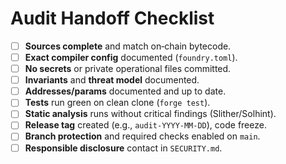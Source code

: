 
# Audit Handoff Checklist

- [ ] **Sources complete** and match on‑chain bytecode.
- [ ] **Exact compiler config** documented (`foundry.toml`).
- [ ] **No secrets** or private operational files committed.
- [ ] **Invariants** and **threat model** documented.
- [ ] **Addresses/params** documented and up to date.
- [ ] **Tests** run green on clean clone (`forge test`).
- [ ] **Static analysis** runs without critical findings (Slither/Solhint).
- [ ] **Release tag** created (e.g., `audit-YYYY-MM-DD`), code freeze.
- [ ] **Branch protection** and required checks enabled on `main`.
- [ ] **Responsible disclosure** contact in `SECURITY.md`.
